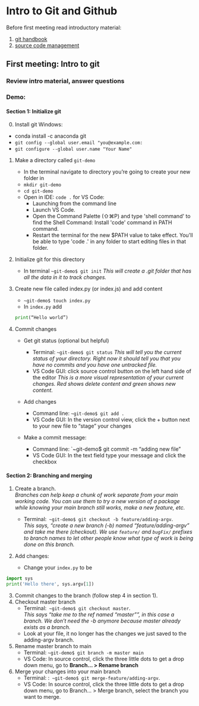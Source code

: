 # Intro to Git and Github
Before first meeting read introductory material: 
1. [git handbook](https://guides.github.com/introduction/git-handbook/)
2. [source code management](https://www.atlassian.com/git/tutorials/source-code-management)

## First meeting: Intro to git 
### Review intro material, answer questions
### Demo:
#### Section 1: Initialize git
0. Install git
Windows:
- conda install -c anaconda git
- `git config --global user.email "you@example.com:`
- `git configure --global user.name "Your Name"`

1. Make a directory called `git-demo`
   - In the terminal navigate to directory you’re going to create your new folder in
   - `mkdir git-demo`
   - `cd git-demo`
   - Open in IDE: `code .` for VS Code: 
      * Launching from the command line
      * Launch VS Code.
      * Open the Command Palette (⇧⌘P) and type 'shell command' to find the Shell Command: Install 'code' command in PATH command.
      * Restart the terminal for the new $PATH value to take effect. You'll be able to type 'code .' in any folder to start editing files in that folder.
2. Initialize git for this directory
   -  In terminal `~git-demo$ git init`
    *This will create a .git folder that has all the data in it to track changes.*  

3. Create new file called index.py (or index.js) and add content
    - `~git-demo$ touch index.py`
    - In `index.py` add 
    ```Python 
    print(“Hello world”)
    ```
4. Commit changes
    - Get git status (optional but helpful)
      - Terminal: `~git-demo$ git status`
        *This will tell you the current status of your directory. Right now it should tell you that you have no commits and you have one untracked file.*
      - VS Code GUI: click source control button on the left hand side of the editor
			*This is a more visual representation of your current changes. Red shows delete content and green shows new content.*

    - Add changes
    	- Command line: `~git-demo$ git add .`
    	- VS Code GUI:  In the version control view, click the + button next to your new file to “stage” your changes

    - Make a commit message:
    	- Command line: `~git-demo$ git commit -m “adding new file”
    	- VS Code GUI: In the text field type your message and click the checkbox

#### Section 2: Branching and merging
1. Create a branch. <br />
	*Branches can help keep a chunk of work separate from your main working code. You can use them to try a new version of a package while knowing your main branch still works, make a new feature, etc.*
    - Terminal:` ~git-demo$ git checkout -b feature/adding-argv`.<br />
		*This says, “create a new branch (-b) named “feature/adding-argv” and take me there (checkout). We use `feature/` and `bugFix/` prefixes to branch names to let other people know what type of work is being done on this branch.*

2. Add changes: 
    - Change your `index.py` to be 
```Python
import sys
print('Hello there', sys.argv[1])
```

3. Commit changes to the branch (follow step 4 in section 1). 
4. Checkout master branch
    - Terminal:` ~git-demo$ git checkout master`.<br />
*This says “take me to the ref named “master””, in this case a branch. We don’t need the -b anymore because master already exists as a branch.*
    - Look at your file, it no longer has the changes we just saved to the adding-argv branch. 
5. Rename master branch to main
    - Terminal:  `~git-demo$ git branch -m master main`
    - VS Code: In source control, click the three little dots to get a drop down menu, go to <strong>Branch… > Rename branch</strong>
6. Merge your changes into your main branch
    - Terminal: :` ~git-demo$ git merge-feature/adding-argv`.
    - VS Code: In source control, click the three little dots to get a drop down menu, go to Branch… > Merge branch, select the branch you want to merge. 

